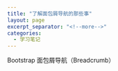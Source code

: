 ```yaml
---
title: "了解面包屑导航的那些事"
layout: page
excerpt_separator: "<!--more-->"
categories:
  - 学习笔记
---  
```


Bootstrap 面包屑导航（Breadcrumb）  
<!--more-->
